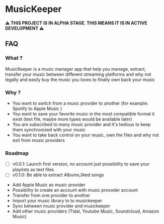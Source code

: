# MusicKeeper

**⚠️ THIS PROJECT IS IN ALPHA STAGE. THIS MEANS IT IS IN ACTIVE DEVELOPMENT ⚠️**

## FAQ

### What ?

MusicKeeper is a music manager app that help you manage, extract, transfer your music between different streaming platforms and why not legally and easily buy the music you loves to finally own back your music

### Why ?

- You want to switch from a music provider to another (for example: Spotify to Apple Music )
- You want to save your favorite music in the most compatible format it exist (text file, maybe more types would be available later)
- You are subscribed to many music provider and it's tedious to keep them synchronized with your music
- You want to take back control on your music, own the files and why not exit from music providers

### Roadmap

- [ ] v0.0.1: Launch first version, no account just possibility to save your playlists as text files
- [ ] v0.1.0: Be able to extract Albums,liked songs
- Add Apple Music as music provider
- Possibility to create an account with music provoder account
- Transfer from one provider to another
- Import your music library to to musickeeper
- Sync between music provider and musickeeper
- Add other music providers (Tidal, Youtube Music, Soundcloud, Amazon Music)
